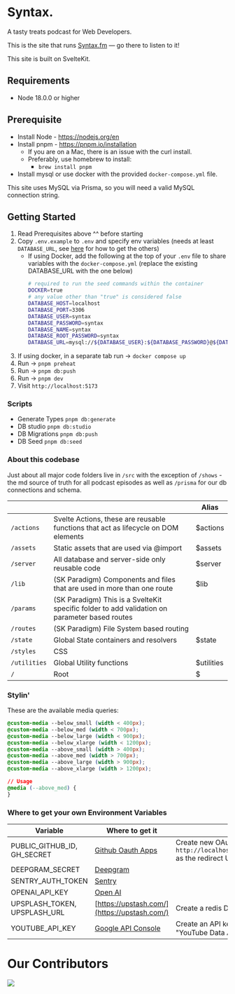 # Syntax.

A tasty treats podcast for Web Developers.

This is the site that runs [Syntax.fm](https://syntax.fm) — go there to listen to it!

This site is built on SvelteKit.

## Requirements

- Node 18.0.0 or higher

## Prerequisite

* Install Node - https://nodejs.org/en
* Install pnpm - https://pnpm.io/installation
  * If you are on a Mac, there is an issue with the curl install.
  * Preferably, use homebrew to install:
    * `brew install pnpm`
* Install mysql or use docker with the provided `docker-compose.yml` file.

This site uses MySQL via Prisma, so you will need a valid MySQL connection string.

## Getting Started

1. Read Prerequisites above ^^ before starting
1. Copy `.env.example` to `.env` and specify env variables (needs at least `DATABASE_URL`, see [here](#where-to-get-your-own-environment-variables) for how to get the others)
    * If using Docker, add the following at the top of your `.env` file to share variables with the `docker-compose.yml` (replace the existing DATABASE_URL with the one below)
      ```sh
      # required to run the seed commands within the container
      DOCKER=true
      # any value other than "true" is considered false
      DATABASE_HOST=localhost
      DATABASE_PORT=3306
      DATABASE_USER=syntax
      DATABASE_PASSWORD=syntax
      DATABASE_NAME=syntax
      DATABASE_ROOT_PASSWORD=syntax
      DATABASE_URL=mysql://${DATABASE_USER}:${DATABASE_PASSWORD}@${DATABASE_HOST}:${DATABASE_PORT}/${DATABASE_NAME}
      ```
1. If using docker, in a separate tab run -> `docker compose up`
1. Run -> `pnpm preheat`
1. Run -> `pnpm db:push`
1. Run -> `pnpm dev`
1. Visit `http://localhost:5173`

### Scripts

* Generate Types `pnpm db:generate`
* DB studio `pnpm db:studio`
* DB Migrations `pnpm db:push`
* DB Seed `pnpm db:seed`

### About this codebase

Just about all major code folders live in `/src` with the exception of `/shows` - the md source of truth for all podcast episodes as well as `/prisma` for our db connections and schema.

|              |                                                                                               | Alias      |
| ------------ | --------------------------------------------------------------------------------------------- | ---------- |
| `/actions`   | Svelte Actions, these are reusable functions that act as lifecycle on DOM elements            | $actions   |
| `/assets`    | Static assets that are used via @import                                                       | $assets    |
| `/server`    | All database and server-side only reusable code                                               | $server    |
| `/lib`       | (SK Paradigm) Components and files that are used in more than one route                       | $lib       |
| `/params`    | (SK Paradigm) This is a SvelteKit specific folder to add validation on parameter based routes |            |
| `/routes`    | (SK Paradigm) File System based routing                                                       |            |
| `/state`     | Global State containers and resolvers                                                         | $state     |
| `/styles`    | CSS                                                                                           |
| `/utilities` | Global Utility functions                                                                      | $utilities |
| `/`          | Root                                                                                          | $          |

### Stylin'

These are the available media queries:

```css
@custom-media --below_small (width < 400px);
@custom-media --below_med (width < 700px);
@custom-media --below_large (width < 900px);
@custom-media --below_xlarge (width < 1200px);
@custom-media --above_small (width > 400px);
@custom-media --above_med (width > 700px);
@custom-media --above_large (width > 900px);
@custom-media --above_xlarge (width > 1200px);

// Usage
@media (--above_med) {
}
```

### Where to get your own Environment Variables

|  Variable  | Where to get it | Notes |
| -- | -- | -- |
| PUBLIC_GITHUB_ID, GH_SECRET | [Github Oauth Apps](https://github.com/settings/developers) | Create new OAuth App, set `http://localhost:5173/api/oauth/github/callback` as the redirect URL |
| DEEPGRAM_SECRET | [Deepgram](https://console.deepgram.com/) | |
| SENTRY_AUTH_TOKEN | [Sentry](https://docs.sentry.io/product/accounts/auth-tokens/) | |
| OPENAI_API_KEY | [Open AI](https://platform.openai.com/account/api-keys) | |
| UPSPLASH_TOKEN, UPSPLASH_URL | [https://upstash.com/](https://upstash.com/) | Create a redis DB after sign up in the console |
| YOUTUBE_API_KEY | [Google API Console](https://console.cloud.google.com/apis/credentials) | Create an API key, visit the library and enable "YouTube Data API v3" |

# Our Contributors

<a href="https://github.com/syntaxfm/website/graphs/contributors">
  <img src="https://contrib.rocks/image?repo=syntaxfm/website" />
</a>
